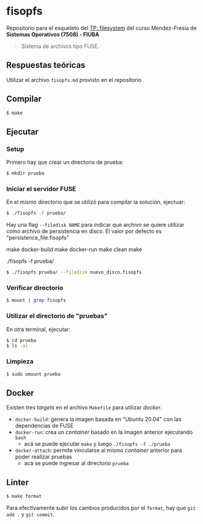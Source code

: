 # fisopfs

Repositorio para el esqueleto del [TP: filesystem](https://fisop.github.io/website/tps/filesystem) del curso Mendez-Fresia de **Sistemas Operativos (7508) - FIUBA**

> Sistema de archivos tipo FUSE.

## Respuestas teóricas

Utilizar el archivo `fisopfs.md` provisto en el repositorio

## Compilar

```bash
$ make
```

## Ejecutar

### Setup

Primero hay que crear un directorio de prueba:

```bash
$ mkdir prueba
```

### Iniciar el servidor FUSE

En el mismo directorio que se utilizó para compilar la solución, ejectuar:

```bash
$ ./fisopfs -f prueba/
```

Hay una flag `--filedisk NAME` para indicar que archivo se
quiere utilizar como archivo de persistencia en disco.
El valor por defecto es "persistence_file.fisopfs"

make docker-build
make docker-run
make clean
make

./fisopfs -f prueba/

```bash
$ ./fisopfs prueba/ --filedisk nuevo_disco.fisopfs
```

### Verificar directorio

```bash
$ mount | grep fisopfs
```

### Utilizar el directorio de "pruebas"

En otra terminal, ejecutar:

```bash
$ cd prueba
$ ls -al
```

### Limpieza

```bash
$ sudo umount prueba
```

## Docker

Existen tres _targets_ en el archivo `Makefile` para utilizar _docker_.

- `docker-build`: genera la imagen basada en "Ubuntu 20.04" con las dependencias de FUSE
- `docker-run`: crea un _container_ basado en la imagen anterior ejecutando `bash`
  - acá se puede ejecutar `make` y luego `./fisopfs -f ./prueba`
- `docker-attach`: permite vincularse al mismo _container_ anterior para poder realizar pruebas
  - acá se puede ingresar al directorio `prueba`

## Linter

```bash
$ make format
```

Para efectivamente subir los cambios producidos por el `format`, hay que `git add .` y `git commit`.
